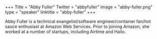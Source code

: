 +++
Title = "Abby Fuller"
Twitter = "abbyfuller"
image = "abby-fuller.png"
type = "speaker"
linktitle = "abby-fuller"
+++

Abby Fuller is a technical evangelist/software engineer/container fan/hot sauce enthusiast at Amazon Web Services. Prior to joining Amazon, she worked at a number of startups, including Airtime and Hailo.

